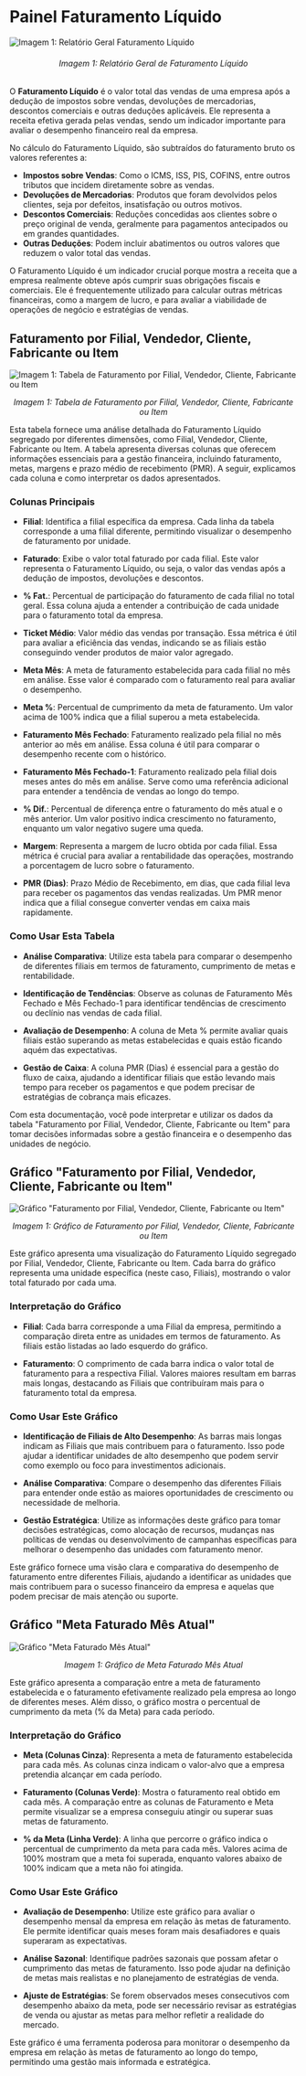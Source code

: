 # Painel Faturamento Líquido

![Imagem 1: Relatório Geral Faturamento Líquido](../assets/relatorio_geral_faturamento_liquido.jpeg)
<h6 align="center">Imagem 1: Relatório Geral de Faturamento Líquido</h6>

O **Faturamento Líquido** é o valor total das vendas de uma empresa após a dedução de impostos sobre vendas, devoluções de mercadorias, descontos comerciais e outras deduções aplicáveis. Ele representa a receita efetiva gerada pelas vendas, sendo um indicador importante para avaliar o desempenho financeiro real da empresa.

No cálculo do Faturamento Líquido, são subtraídos do faturamento bruto os valores referentes a:

- **Impostos sobre Vendas**: Como o ICMS, ISS, PIS, COFINS, entre outros tributos que incidem diretamente sobre as vendas.
- **Devoluções de Mercadorias**: Produtos que foram devolvidos pelos clientes, seja por defeitos, insatisfação ou outros motivos.
- **Descontos Comerciais**: Reduções concedidas aos clientes sobre o preço original de venda, geralmente para pagamentos antecipados ou em grandes quantidades.
- **Outras Deduções**: Podem incluir abatimentos ou outros valores que reduzem o valor total das vendas.

O Faturamento Líquido é um indicador crucial porque mostra a receita que a empresa realmente obteve após cumprir suas obrigações fiscais e comerciais. Ele é frequentemente utilizado para calcular outras métricas financeiras, como a margem de lucro, e para avaliar a viabilidade de operações de negócio e estratégias de vendas.


## Faturamento por Filial, Vendedor, Cliente, Fabricante ou Item

![Imagem 1: Tabela de Faturamento por Filial, Vendedor, Cliente, Fabricante ou Item](../../assets/tabela-faturamento-filial-vendedor-cliente-fabricante-item.jpeg)

<p align="center"><em>Imagem 1: Tabela de Faturamento por Filial, Vendedor, Cliente, Fabricante ou Item</em></p>

Esta tabela fornece uma análise detalhada do Faturamento Líquido segregado por diferentes dimensões, como Filial, Vendedor, Cliente, Fabricante ou Item. A tabela apresenta diversas colunas que oferecem informações essenciais para a gestão financeira, incluindo faturamento, metas, margens e prazo médio de recebimento (PMR). A seguir, explicamos cada coluna e como interpretar os dados apresentados.

### Colunas Principais

- **Filial**: Identifica a filial específica da empresa. Cada linha da tabela corresponde a uma filial diferente, permitindo visualizar o desempenho de faturamento por unidade.

- **Faturado**: Exibe o valor total faturado por cada filial. Este valor representa o Faturamento Líquido, ou seja, o valor das vendas após a dedução de impostos, devoluções e descontos.

- **% Fat.**: Percentual de participação do faturamento de cada filial no total geral. Essa coluna ajuda a entender a contribuição de cada unidade para o faturamento total da empresa.

- **Ticket Médio**: Valor médio das vendas por transação. Essa métrica é útil para avaliar a eficiência das vendas, indicando se as filiais estão conseguindo vender produtos de maior valor agregado.

- **Meta Mês**: A meta de faturamento estabelecida para cada filial no mês em análise. Esse valor é comparado com o faturamento real para avaliar o desempenho.

- **Meta %**: Percentual de cumprimento da meta de faturamento. Um valor acima de 100% indica que a filial superou a meta estabelecida.

- **Faturamento Mês Fechado**: Faturamento realizado pela filial no mês anterior ao mês em análise. Essa coluna é útil para comparar o desempenho recente com o histórico.

- **Faturamento Mês Fechado-1**: Faturamento realizado pela filial dois meses antes do mês em análise. Serve como uma referência adicional para entender a tendência de vendas ao longo do tempo.

- **% Dif.**: Percentual de diferença entre o faturamento do mês atual e o mês anterior. Um valor positivo indica crescimento no faturamento, enquanto um valor negativo sugere uma queda.

- **Margem**: Representa a margem de lucro obtida por cada filial. Essa métrica é crucial para avaliar a rentabilidade das operações, mostrando a porcentagem de lucro sobre o faturamento.

- **PMR (Dias)**: Prazo Médio de Recebimento, em dias, que cada filial leva para receber os pagamentos das vendas realizadas. Um PMR menor indica que a filial consegue converter vendas em caixa mais rapidamente.

### Como Usar Esta Tabela

- **Análise Comparativa**: Utilize esta tabela para comparar o desempenho de diferentes filiais em termos de faturamento, cumprimento de metas e rentabilidade.
  
- **Identificação de Tendências**: Observe as colunas de Faturamento Mês Fechado e Mês Fechado-1 para identificar tendências de crescimento ou declínio nas vendas de cada filial.

- **Avaliação de Desempenho**: A coluna de Meta % permite avaliar quais filiais estão superando as metas estabelecidas e quais estão ficando aquém das expectativas.

- **Gestão de Caixa**: A coluna PMR (Dias) é essencial para a gestão do fluxo de caixa, ajudando a identificar filiais que estão levando mais tempo para receber os pagamentos e que podem precisar de estratégias de cobrança mais eficazes.

Com esta documentação, você pode interpretar e utilizar os dados da tabela "Faturamento por Filial, Vendedor, Cliente, Fabricante ou Item" para tomar decisões informadas sobre a gestão financeira e o desempenho das unidades de negócio.

## Gráfico "Faturamento por Filial, Vendedor, Cliente, Fabricante ou Item"

![Gráfico "Faturamento por Filial, Vendedor, Cliente, Fabricante ou Item"](../../assets/grafico-barras-faturamento-filial-vendendor-cliente-fabricante-item.jpeg)
<p align="center"><em>Imagem 1: Gráfico de Faturamento por Filial, Vendedor, Cliente, Fabricante ou Item</em></p>

Este gráfico apresenta uma visualização do Faturamento Líquido segregado por Filial, Vendedor, Cliente, Fabricante ou Item. Cada barra do gráfico representa uma unidade específica (neste caso, Filiais), mostrando o valor total faturado por cada uma.

### Interpretação do Gráfico

- **Filial**: Cada barra corresponde a uma Filial da empresa, permitindo a comparação direta entre as unidades em termos de faturamento. As filiais estão listadas ao lado esquerdo do gráfico.

- **Faturamento**: O comprimento de cada barra indica o valor total de faturamento para a respectiva Filial. Valores maiores resultam em barras mais longas, destacando as Filiais que contribuíram mais para o faturamento total da empresa.


### Como Usar Este Gráfico

- **Identificação de Filiais de Alto Desempenho**: As barras mais longas indicam as Filiais que mais contribuem para o faturamento. Isso pode ajudar a identificar unidades de alto desempenho que podem servir como exemplo ou foco para investimentos adicionais.

- **Análise Comparativa**: Compare o desempenho das diferentes Filiais para entender onde estão as maiores oportunidades de crescimento ou necessidade de melhoria.

- **Gestão Estratégica**: Utilize as informações deste gráfico para tomar decisões estratégicas, como alocação de recursos, mudanças nas políticas de vendas ou desenvolvimento de campanhas específicas para melhorar o desempenho das unidades com faturamento menor.

Este gráfico fornece uma visão clara e comparativa do desempenho de faturamento entre diferentes Filiais, ajudando a identificar as unidades que mais contribuem para o sucesso financeiro da empresa e aquelas que podem precisar de mais atenção ou suporte.


## Gráfico "Meta Faturado Mês Atual"

![Gráfico "Meta Faturado Mês Atual"](../../assets/grafico-meta-faturado-mes-atual.jpeg)
<p align="center"><em>Imagem 1: Gráfico de Meta Faturado Mês Atual</em></p>

Este gráfico apresenta a comparação entre a meta de faturamento estabelecida e o faturamento efetivamente realizado pela empresa ao longo de diferentes meses. Além disso, o gráfico mostra o percentual de cumprimento da meta (% da Meta) para cada período.

### Interpretação do Gráfico

- **Meta (Colunas Cinza)**: Representa a meta de faturamento estabelecida para cada mês. As colunas cinza indicam o valor-alvo que a empresa pretendia alcançar em cada período.

- **Faturamento (Colunas Verde)**: Mostra o faturamento real obtido em cada mês. A comparação entre as colunas de Faturamento e Meta permite visualizar se a empresa conseguiu atingir ou superar suas metas de faturamento.

- **% da Meta (Linha Verde)**: A linha que percorre o gráfico indica o percentual de cumprimento da meta para cada mês. Valores acima de 100% mostram que a meta foi superada, enquanto valores abaixo de 100% indicam que a meta não foi atingida.


### Como Usar Este Gráfico

- **Avaliação de Desempenho**: Utilize este gráfico para avaliar o desempenho mensal da empresa em relação às metas de faturamento. Ele permite identificar quais meses foram mais desafiadores e quais superaram as expectativas.

- **Análise Sazonal**: Identifique padrões sazonais que possam afetar o cumprimento das metas de faturamento. Isso pode ajudar na definição de metas mais realistas e no planejamento de estratégias de venda.

- **Ajuste de Estratégias**: Se forem observados meses consecutivos com desempenho abaixo da meta, pode ser necessário revisar as estratégias de venda ou ajustar as metas para melhor refletir a realidade do mercado.

Este gráfico é uma ferramenta poderosa para monitorar o desempenho da empresa em relação às metas de faturamento ao longo do tempo, permitindo uma gestão mais informada e estratégica.

